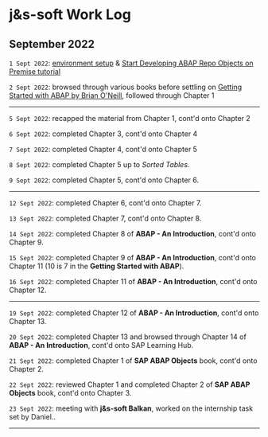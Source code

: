 # j&s-soft Work Log

## September 2022
`1 Sept 2022`: [environment setup](https://tools.eu1.hana.ondemand.com/#abap) & [Start Developing ABAP Repo Objects on Premise tutorial](https://developers.sap.com/group.abap-dev-repository-objects.html)

`2 Sept 2022`: browsed through various books before settling on [Getting Started with ABAP by Brian O'Neill](https://www.amazon.com/ABAP-Introduction-Beginners-Guide-PRESS/dp/1493212427), followed through Chapter 1

---

`5 Sept 2022`: recapped the material from Chapter 1, cont'd onto Chapter 2

`6 Sept 2022`: completed Chapter 3, cont'd onto Chapter 4

`7 Sept 2022`: completed Chapter 4, cont'd onto Chapter 5

`8 Sept 2022`: completed Chapter 5 up to *Sorted Tables*.

`9 Sept 2022`: completed Chapter 5, cont'd onto Chapter 6.

---

`12 Sept 2022`: completed Chapter 6, cont'd onto Chapter 7.

`13 Sept 2022`: completed Chapter 7, cont'd onto Chapter 8.

`14 Sept 2022`: completed Chapter 8 of **ABAP - An Introduction**, cont'd onto Chapter 9.

`15 Sept 2022`: completed Chapter 9 of **ABAP - An Introduction**, cont'd onto Chapter 11 (10 is 7 in the **Getting Started with ABAP**).

`16 Sept 2022`: completed Chapter 11 of **ABAP - An Introduction**, cont'd onto Chapter 12.

---

`19 Sept 2022`: completed Chapter 12 of **ABAP - An Introduction**, cont'd onto Chapter 13.

`20 Sept 2022`: completed Chapter 13 and browsed through Chapter 14 of **ABAP - An Introduction**, cont'd onto SAP Learning Hub.

`21 Sept 2022`: completed Chapter 1 of **SAP ABAP Objects** book, cont'd onto Chapter 2.

`22 Sept 2022`: reviewed Chapter 1 and completed Chapter 2 of **SAP ABAP Objects** book, cont'd onto Chapter 3.

`23 Sept 2022`: meeting with **j&s-soft Balkan**, worked on the internship task set by Daniel..

---
